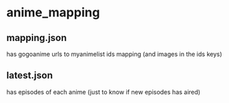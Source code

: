 # anime_mapping

## mapping.json
has gogoanime urls to myanimelist ids mapping (and images in the ids keys)

## latest.json
has episodes of each anime (just to know if new episodes has aired)
